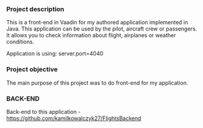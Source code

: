 ### **Project description**

This is a front-end in Vaadin for my authored application implemented in Java. This application can be used by the pilot, aircraft crew or passengers. It allows you to check information about flight, airplanes or weather conditions.

Application is using: server.port=4040

### **Project objective**

The main purpose of this project was to do front-end for my application.

### **BACK-END**

Back-end to this application - https://github.com/kamilkowalczyk27/FlightsBackend
